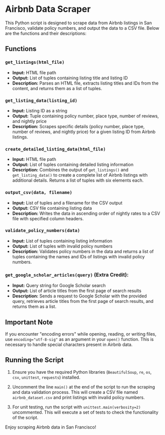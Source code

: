 # Airbnb Data Scraper

This Python script is designed to scrape data from Airbnb listings in San Francisco, validate policy numbers, and output the data to a CSV file. Below are the functions and their descriptions:

## Functions

### `get_listings(html_file)`
- **Input:** HTML file path
- **Output:** List of tuples containing listing title and listing ID
- **Description:** Parses an HTML file, extracts listing titles and IDs from the content, and returns them as a list of tuples.

### `get_listing_data(listing_id)`
- **Input:** Listing ID as a string
- **Output:** Tuple containing policy number, place type, number of reviews, and nightly price
- **Description:** Scrapes specific details (policy number, place type, number of reviews, and nightly price) for a given listing ID from Airbnb listings.

### `create_detailed_listing_data(html_file)`
- **Input:** HTML file path
- **Output:** List of tuples containing detailed listing information
- **Description:** Combines the output of `get_listings()` and `get_listing_data()` to create a complete list of Airbnb listings with additional details. Returns a list of tuples with six elements each.

### `output_csv(data, filename)`
- **Input:** List of tuples and a filename for the CSV output
- **Output:** CSV file containing listing data
- **Description:** Writes the data in ascending order of nightly rates to a CSV file with specified column headers.

### `validate_policy_numbers(data)`
- **Input:** List of tuples containing listing information
- **Output:** List of tuples with invalid policy numbers
- **Description:** Validates policy numbers in the data and returns a list of tuples containing the names and IDs of listings with invalid policy numbers.

### `get_google_scholar_articles(query)` (Extra Credit):
- **Input:** Query string for Google Scholar search
- **Output:** List of article titles from the first page of search results
- **Description:** Sends a request to Google Scholar with the provided query, retrieves article titles from the first page of search results, and returns them as a list.

## Important Note

If you encounter "encoding errors" while opening, reading, or writing files, use `encoding="utf-8-sig"` as an argument in your `open()` function. This is necessary to handle special characters present in Airbnb data.

## Running the Script

1. Ensure you have the required Python libraries (`BeautifulSoup`, `re`, `os`, `csv`, `unittest`, `requests`) installed.

2. Uncomment the line `main()` at the end of the script to run the scraping and data validation process. This will create a CSV file named `airbnb_dataset.csv` and print listings with invalid policy numbers.

3. For unit testing, run the script with `unittest.main(verbosity=2)` uncommented. This will execute a set of tests to check the functionality of the script.

Enjoy scraping Airbnb data in San Francisco!
